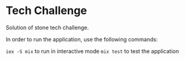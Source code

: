 ﻿# Tech Challenge 

Solution of stone tech challenge.


In order to run the application, use the following commands:

`iex -S mix` to run in interactive mode
`mix test` to test the application
